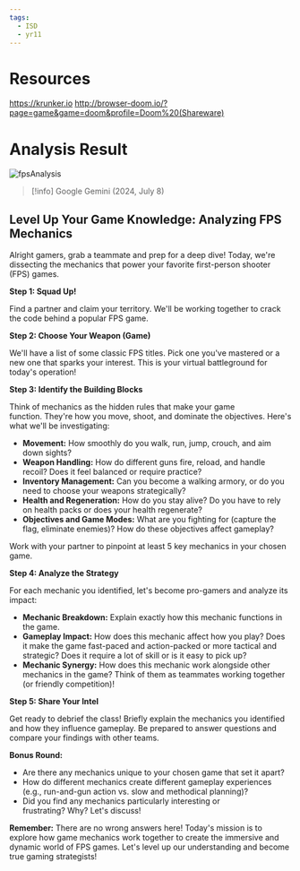 ```yaml
---
tags:
  - ISD
  - yr11
---
```

# Resources
https://krunker.io
http://browser-doom.io/?page=game&game=doom&profile=Doom%20(Shareware)

# Analysis Result

![fpsAnalysis](fpsAnalysis.jpg)

> [!info] Google Gemini (2024, July 8) 
## Level Up Your Game Knowledge: Analyzing FPS Mechanics

Alright gamers, grab a teammate and prep for a deep dive! Today, we're dissecting the mechanics that power your favorite first-person shooter (FPS) games.

**Step 1: Squad Up!**

Find a partner and claim your territory. We'll be working together to crack the code behind a popular FPS game.

**Step 2: Choose Your Weapon (Game)**

We'll have a list of some classic FPS titles. Pick one you've mastered or a new one that sparks your interest. This is your virtual battleground for today's operation!

**Step 3: Identify the Building Blocks**

Think of mechanics as the hidden rules that make your game function. They're how you move, shoot, and dominate the objectives. Here's what we'll be investigating:

- **Movement:** How smoothly do you walk, run, jump, crouch, and aim down sights?
- **Weapon Handling:** How do different guns fire, reload, and handle recoil? Does it feel balanced or require practice?
- **Inventory Management:** Can you become a walking armory, or do you need to choose your weapons strategically?
- **Health and Regeneration:** How do you stay alive? Do you have to rely on health packs or does your health regenerate?
- **Objectives and Game Modes:** What are you fighting for (capture the flag, eliminate enemies)? How do these objectives affect gameplay?

Work with your partner to pinpoint at least 5 key mechanics in your chosen game.

**Step 4: Analyze the Strategy**

For each mechanic you identified, let's become pro-gamers and analyze its impact:

- **Mechanic Breakdown:** Explain exactly how this mechanic functions in the game.
- **Gameplay Impact:** How does this mechanic affect how you play? Does it make the game fast-paced and action-packed or more tactical and strategic? Does it require a lot of skill or is it easy to pick up?
- **Mechanic Synergy:** How does this mechanic work alongside other mechanics in the game? Think of them as teammates working together (or friendly competition)!

**Step 5: Share Your Intel**

Get ready to debrief the class! Briefly explain the mechanics you identified and how they influence gameplay. Be prepared to answer questions and compare your findings with other teams.

**Bonus Round:**

- Are there any mechanics unique to your chosen game that set it apart?
- How do different mechanics create different gameplay experiences (e.g., run-and-gun action vs. slow and methodical planning)?
- Did you find any mechanics particularly interesting or frustrating? Why? Let's discuss!

**Remember:** There are no wrong answers here! Today's mission is to explore how game mechanics work together to create the immersive and dynamic world of FPS games. Let's level up our understanding and become true gaming strategists!